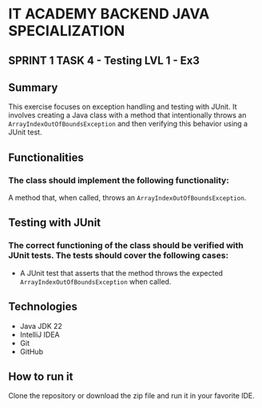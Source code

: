 # IT ACADEMY BACKEND JAVA SPECIALIZATION
## SPRINT 1 TASK 4 - Testing LVL 1 - Ex3

## Summary
This exercise focuses on exception handling and testing with JUnit.  It involves creating a Java class with a method that intentionally throws an `ArrayIndexOutOfBoundsException` and then verifying this behavior using a JUnit test.

## Functionalities
### The class should implement the following functionality:


A method that, when called, throws an `ArrayIndexOutOfBoundsException`.  
## Testing with JUnit
### The correct functioning of the class should be verified with JUnit tests. The tests should cover the following cases:

- A JUnit test that asserts that the method throws the expected `ArrayIndexOutOfBoundsException` when called.

## Technologies

- Java JDK 22
- IntelliJ IDEA
- Git
- GitHub


## How to run it
Clone the repository or download the zip file and run it in your favorite IDE.


